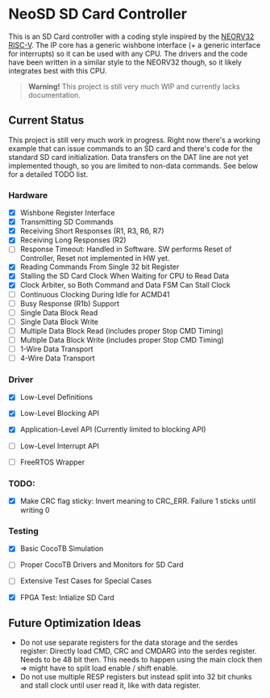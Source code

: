 # NeoSD SD Card Controller

This is an SD Card controller with a coding style inspired by the [NEORV32 RISC-V](https://github.com/stnolting/neorv32).
The IP core has a generic wishbone interface (+ a generic interface for interrupts) so it can be used with any CPU.
The drivers and the code have been written in a similar style to the NEORV32 though, so it likely integrates best with this CPU.

> **Warning!** This project is still very much WIP and currently lacks documentation.

## Current Status

This project is still very much work in progress.
Right now there's a working example that can issue commands to an SD card and there's code for the standard SD card initialization.
Data transfers on the DAT line are not yet implemented though, so you are limited to non-data commands.
See below for a detailed TODO list.

### Hardware

- [x] Wishbone Register Interface
- [x] Transmitting SD Commands
- [x] Receiving Short Responses (R1, R3, R6, R7)
- [x] Receiving Long Responses (R2)
- [ ] Response Timeout: Handled in Software. SW performs Reset of Controller, Reset not implemented in HW yet.
- [x] Reading Commands From Single 32 bit Register
- [x] Stalling the SD Card Clock When Waiting for CPU to Read Data
- [x] Clock Arbiter, so Both Command and Data FSM Can Stall Clock
- [ ] Continuous Clocking During Idle for ACMD41
- [ ] Busy Response (R1b) Support
- [ ] Single Data Block Read
- [ ] Single Data Block Write
- [ ] Multiple Data Block Read (includes proper Stop CMD Timing)
- [ ] Multiple Data Block Write (includes proper Stop CMD Timing)
- [ ] 1-Wire Data Transport
- [ ] 4-Wire Data Transport

### Driver

- [x] Low-Level Definitions
- [x] Low-Level Blocking API
- [x] Application-Level API (Currently limited to blocking API)
- [ ] Low-Level Interrupt API
- [ ] FreeRTOS Wrapper


### TODO:
- [x] Make CRC flag sticky: Invert meaning to CRC_ERR. Failure 1 sticks until writing 0

### Testing

- [x] Basic CocoTB Simulation
- [ ] Proper CocoTB Drivers and Monitors for SD Card
- [ ] Extensive Test Cases for Special Cases

- [x] FPGA Test: Intialize SD Card


## Future Optimization Ideas

* Do not use separate registers for the data storage and the serdes register:
  Directly load CMD, CRC and CMDARG into the serdes register. Needs to be 48 bit then.
  This needs to happen using the main clock then => might have to split load enable / shift enable.
* Do not use multiple RESP registers but instead split into 32 bit chunks and
  stall clock until user read it, like with data register.